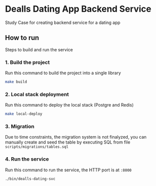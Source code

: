 # Dealls Dating App Backend Service
Study Case for creating backend service for a dating app

## How to run
Steps to build and run the service

### 1. Build the project
Run this command to build the project into a single library
```sh
make build
```

### 2. Local stack deployment
Run this command to deploy the local stack (Postgre and Redis)
```sh
make local-deploy
```

### 3. Migration
Due to time constraints, the migration system is not finalyzed, you can manually create and seed the table by executing SQL from file `scripts/migrations/tables.sql`

### 4. Run the service
Run this command to run the service, the HTTP port is at `:8000`
```sh
./bin/dealls-dating-svc
```
